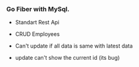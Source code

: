 ### Go Fiber with MySql.
* Standart Rest Api
* CRUD Employees

* Can't update if all data is same with latest data
* update can't show the current id (its bug)
